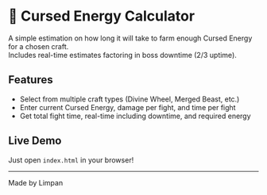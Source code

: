 # 🔮 Cursed Energy Calculator

A simple estimation on how long it will take to farm enough Cursed Energy for a chosen craft.  
Includes real-time estimates factoring in boss downtime (2/3 uptime).

## Features
- Select from multiple craft types (Divine Wheel, Merged Beast, etc.)
- Enter current Cursed Energy, damage per fight, and time per fight
- Get total fight time, real-time including downtime, and required energy

## Live Demo
Just open `index.html` in your browser!

---

Made by Limpan
